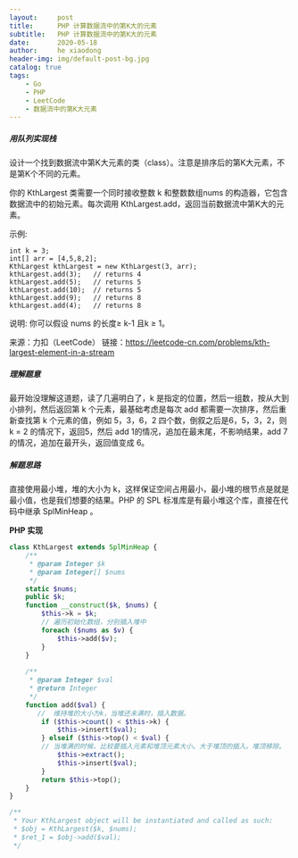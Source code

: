 ```yaml
---
layout:     post
title:      PHP 计算数据流中的第K大的元素
subtitle:   PHP 计算数据流中的第K大的元素
date:       2020-05-18
author:     he xiaodong
header-img: img/default-post-bg.jpg
catalog: true
tags:
    - Go
    - PHP
    - LeetCode
    - 数据流中的第K大元素
---
```


##### 用队列实现栈
设计一个找到数据流中第K大元素的类（class）。注意是排序后的第K大元素，不是第K个不同的元素。

你的 KthLargest 类需要一个同时接收整数 k 和整数数组nums 的构造器，它包含数据流中的初始元素。每次调用 KthLargest.add，返回当前数据流中第K大的元素。

示例:
```
int k = 3;
int[] arr = [4,5,8,2];
KthLargest kthLargest = new KthLargest(3, arr);
kthLargest.add(3);   // returns 4
kthLargest.add(5);   // returns 5
kthLargest.add(10);  // returns 5
kthLargest.add(9);   // returns 8
kthLargest.add(4);   // returns 8
```
说明:
你可以假设 nums 的长度≥ k-1 且k ≥ 1。

来源：力扣（LeetCode）
链接：https://leetcode-cn.com/problems/kth-largest-element-in-a-stream

##### 理解题意
最开始没理解这道题，读了几遍明白了，k 是指定的位置，然后一组数，按从大到小排列，然后返回第 k 个元素，最基础考虑是每次 add 都需要一次排序，然后重新查找第 k 个元素的值，例如 5，3，6，2 四个数，倒叙之后是6，5，3，2，则 k = 2 的情况下，返回5，然后 add 1的情况，追加在最末尾，不影响结果，add 7 的情况，追加在最开头，返回值变成 6。

##### 解题思路
直接使用最小堆，堆的大小为 k，这样保证空间占用最小，最小堆的根节点是就是最小值，也是我们想要的结果。PHP 的 SPL 标准库是有最小堆这个库，直接在代码中继承 SplMinHeap 。

**PHP 实现**
```php
class KthLargest extends SplMinHeap {
    /**
     * @param Integer $k
     * @param Integer[] $nums
     */
    static $nums;
    public $k;
    function __construct($k, $nums) {
        $this->k = $k;
        // 遍历初始化数组，分别插入堆中
        foreach ($nums as $v) {
            $this->add($v);
        }
    }
  
    /**
     * @param Integer $val
     * @return Integer
     */
    function add($val) {
       //  维持堆的大小为k，当堆还未满时，插入数据。
        if ($this->count() < $this->k) {
            $this->insert($val);
        } elseif ($this->top() < $val) {
        // 当堆满的时候，比较要插入元素和堆顶元素大小。大于堆顶的插入。堆顶移除。
            $this->extract();
            $this->insert($val);
        }
        return $this->top();
    }
}

/**
 * Your KthLargest object will be instantiated and called as such:
 * $obj = KthLargest($k, $nums);
 * $ret_1 = $obj->add($val);
 */
```
